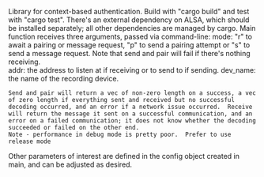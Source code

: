 Library for context-based authentication.
Build with "cargo build" and test with "cargo test".  There's an external dependency on ALSA, which should be installed separately; all other dependencies are managed by cargo.
Main function receives three arguments, passed via command-line:
    mode: "r" to await a pairing or message request, "p" to send a pairing attempt or "s" to send a message request.  Note that send and pair will fail if there's nothing receiving.  
    addr: the address to listen at if receiving or to send to if sending.
    dev_name: the name of the recording device.

    Send and pair will return a vec of non-zero length on a success, a vec of zero length if everything sent and received but no successful decoding occurred, and an error if a network issue occurred.  Receive will return the message it sent on a successful communication, and an error on a failed communication; it does not know whether the decoding succeeded or failed on the other end.
    Note - performance in debug mode is pretty poor.  Prefer to use release mode 
Other parameters of interest are defined in the config object created in main, and can be adjusted as desired.